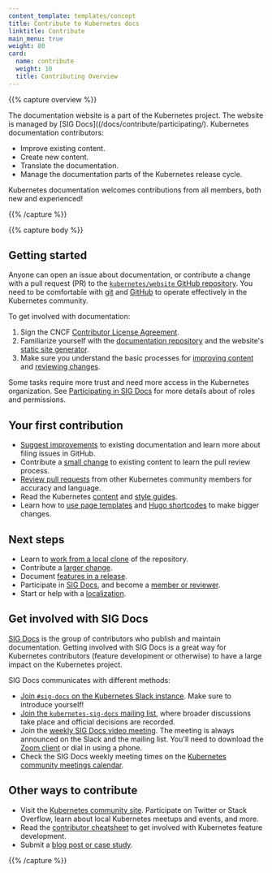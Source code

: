 ```yaml
---
content_template: templates/concept
title: Contribute to Kubernetes docs
linktitle: Contribute
main_menu: true
weight: 80
card:
  name: contribute
  weight: 10
  title: Contributing Overview
---
```


{{% capture overview %}}

The documentation website is a part of the Kubernetes project. The website is managed by [SIG Docs]((/docs/contribute/participating/). Kubernetes documentation contributors:

- Improve existing content.
- Create new content.
- Translate the documentation.
- Manage the documentation parts of the Kubernetes release cycle.

Kubernetes documentation welcomes contributions from all members, both new and experienced!

{{% /capture %}}

{{% capture body %}}

## Getting started

Anyone can open an issue about documentation, or contribute a change with a pull request (PR) to the [`kubernetes/website` GitHub repository](https://github.com/kubernetes/website). You need to be comfortable with [git](https://git-scm.com/) and [GitHub](https://lab.github.com/) to operate effectively in the Kubernetes community.

To get involved with documentation:

1. Sign the CNCF [Contributor License Agreement](https://github.com/kubernetes/community/blob/master/CLA.md).
2. Familiarize yourself with the [documentation repository](https://github.com/kubernetes/website) and the website's [static site generator](https://gohugo.io).
3. Make sure you understand the basic processes for [improving content](https://kubernetes.io/docs/contribute/start/#improve-existing-content) and [reviewing changes](https://kubernetes.io/docs/contribute/start/#review-docs-pull-requests).

Some tasks require more trust and need more access in the Kubernetes organization.
See [Participating in SIG Docs](/docs/contribute/participating/) for more details about
of roles and permissions.

## Your first contribution

- [Suggest improvements](/docs/contribute/suggest-improvements/) to existing documentation and learn more about filing issues in GitHub.
- Contribute a [small change](/docs/contribute/new-content/new-content/#small-changes) to existing content to learn the pull review process.
- [Review pull requests](/docs/contribute/review/reviewing/) from other Kubernetes community members for accuracy and language.
- Read the Kubernetes [content](/docs/contribute/style/content-guide/) and [style guides](/docs/contribute/style/style-guide/).
- Learn how to [use page templates](/docs/contribute/style/page-templates/) and [Hugo shortcodes](/docs/contribute/style/hugo-shortcodes/) to make bigger changes.

## Next steps

- Learn to [work from a local clone](/docs/contribute/new-content/working-locally/) of the repository.
- Contribute a [larger change](/docs/contribute/new-content/new-content/#large-changes).
- Document [features in a release](/docs/contribute/new-content/new-features/).
- Participate in [SIG Docs](/docs/contribute/participating/), and become a [member or reviewer](/docs/contribute/participating/#roles-and-responsibilities).
- Start or help with a [localization](/docs/contribute/localization/).


## Get involved with SIG Docs

[SIG Docs](/docs/contribute/participating/) is the group of contributors who publish and maintain documentation. Getting involved with SIG Docs is a great way for Kubernetes contributors (feature development or otherwise) to have a large impact on the Kubernetes project.

SIG Docs communicates with different methods:

- [Join `#sig-docs` on the Kubernetes Slack instance](http://slack.k8s.io/). Make sure to
  introduce yourself!
- [Join the `kubernetes-sig-docs` mailing list](https://groups.google.com/forum/#!forum/kubernetes-sig-docs),
  where broader discussions take place and official decisions are recorded.
- Join the [weekly SIG Docs video meeting](https://github.com/kubernetes/community/tree/master/sig-docs). The meeting is always announced on the Slack and the mailing list. You'll need to download the [Zoom client](https://zoom.us/download) or dial in using a phone.
- Check the SIG Docs weekly meeting times on the [Kubernetes community meetings calendar](https://calendar.google.com/calendar/embed?src=cgnt364vd8s86hr2phapfjc6uk%40group.calendar.google.com&ctz=America/Los_Angeles).

## Other ways to contribute

- Visit the [Kubernetes community site](/community/). Participate on Twitter or Stack Overflow, learn about local Kubernetes meetups and events, and more.
- Read the [contributor cheatsheet](https://github.com/kubernetes/community/tree/master/contributors/guide/contributor-cheatsheet) to get involved with Kubernetes feature development.
- Submit a [blog post or case study](/docs/contribute/new-content/blogs-case-studies/).

{{% /capture %}}

